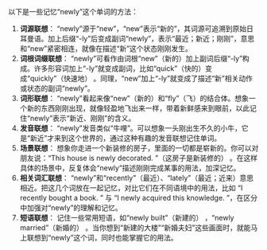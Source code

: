 以下是一些记忆“newly”这个单词的方法：
1. **词源联想**： “newly”源于“new”，“new”表示“新的”，其词源可追溯到原始日耳曼语。加上后缀“-ly”后变成副词“newly”，表示“最近；新近；刚刚”，意思和“new”紧密相连，就像在描述“新”这个状态刚刚发生。
2. **词根词缀联想**： “newly”可看作由词根“new”（新的）加上副词后缀“-ly”构成。许多形容词加上“-ly”就变成副词，比如“quick”（快的）变成“quickly”（快速地） 。同理，“new”加上“-ly”就变成了描述“新”相关动作或状态的副词“newly”。
3. **词形联想**： “newly”看起来像“new”（新的）和“fly”（飞）的结合体。想象一个新的东西刚刚出现，就像轻盈地飞出来一样，带着新鲜感来到眼前，以此记住“newly”表示“新近、刚刚”的含义。
4. **发音联想**： “newly”发音类似“牛哩”。可以想象一头刚出生不久的小牛，它是“新近”才来到这个世界的，通过这种有趣的发音联想记住单词。
5. **场景联想**： 想象你走进一个新装修的房子，里面的一切都是崭新的。你可以对朋友说：“This house is newly decorated. ”（这房子是新装修的） 。在这样具体的场景中，反复体会“newly”描述刚刚完成某事的用法，加深记忆。
6. **相关词汇联想**： “newly”和“recently”（最近）、“lately”（最近；近来）意思相近。把这几个词放在一起记忆，对比它们在不同语境中的用法，比如 “I recently bought a book. ” 与 “I newly acquired this knowledge. ”，在区分中加强对“newly”的理解和记忆。
7. **短语联想**： 记住一些常用短语，如“newly built”（新建的） ，“newly married”（新婚的） 。当你想到“新建的大楼”“新婚夫妇”这些画面时，就能马上联想到“newly”这个词，同时也能掌握它的用法。 